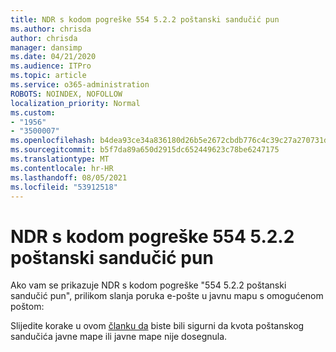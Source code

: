 ```yaml
---
title: NDR s kodom pogreške 554 5.2.2 poštanski sandučić pun
ms.author: chrisda
author: chrisda
manager: dansimp
ms.date: 04/21/2020
ms.audience: ITPro
ms.topic: article
ms.service: o365-administration
ROBOTS: NOINDEX, NOFOLLOW
localization_priority: Normal
ms.custom:
- "1956"
- "3500007"
ms.openlocfilehash: b4dea93ce34a836180d26b5e2672cbdb776c4c39c27a270731d52ceea5bd319f
ms.sourcegitcommit: b5f7da89a650d2915dc652449623c78be6247175
ms.translationtype: MT
ms.contentlocale: hr-HR
ms.lasthandoff: 08/05/2021
ms.locfileid: "53912518"
---
```

# <a name="ndr-with-error-code-554-522-mailbox-full"></a>NDR s kodom pogreške 554 5.2.2 poštanski sandučić pun

Ako vam se prikazuje NDR s kodom pogreške "554 5.2.2 poštanski sandučić pun", prilikom slanja poruka e-pošte u javnu mapu s omogućenom poštom:  

Slijedite korake u ovom [članku da](https://aka.ms/554522) biste bili sigurni da kvota poštanskog sandučića javne mape ili javne mape nije dosegnula.
